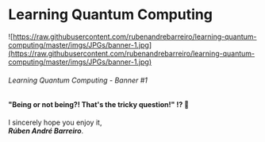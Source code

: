 # Learning Quantum Computing

![https://raw.githubusercontent.com/rubenandrebarreiro/learning-quantum-computing/master/imgs/JPGs/banner-1.jpg](https://raw.githubusercontent.com/rubenandrebarreiro/learning-quantum-computing/master/imgs/JPGs/banner-1.jpg)
###### Learning Quantum Computing - Banner #1

#### "Being or not being?! That's the tricky question!" ⁉️ 🧐

I sincerely hope you enjoy it,
<br>
**_Rúben André Barreiro_**.
